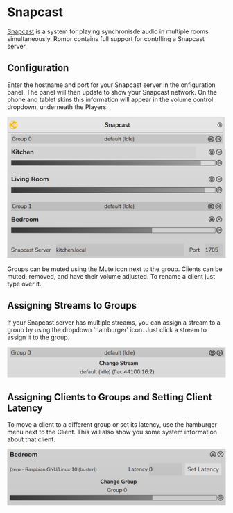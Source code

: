 # Snapcast

[Snapcast](https://github.com/badaix/snapcast) is a system for playing synchronisde audio in multiple rooms simultaneously. Rompr contains full support for contrlling a Snapcast server.

## Configuration

Enter the hostname and port for your Snapcast server in the onfiguration panel. The panel will then update to show your Snapcast network. On the phone and tablet skins this information will appear in the volume control dropdown, underneath the Players.

![](images/snapcast1b.png)

Groups can be muted using the Mute icon next to the group.
Clients can be muted, removed, and have their volume adjusted. To rename a client just type over it.

## Assigning Streams to Groups

If your Snapcast server has multiple streams, you can assign a stream to a group by using the dropdown 'hamburger' icon. Just click a stream to assign it to the group.

![](images/snapcast2b.png)

## Assigning Clients to Groups and Setting Client Latency

To move a client to a different group or set its latency, use the hamburger menu next to the Client. This will also show you some system information about that client.

![](images/snapcast3b.png)
